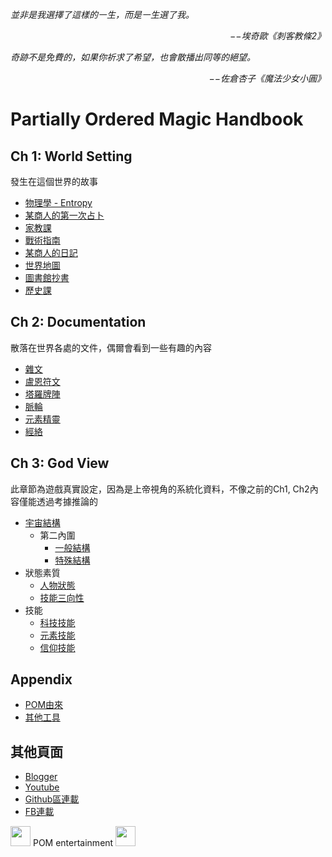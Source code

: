 *並非是我選擇了這樣的㇐生，而是㇐生選了我。*  
<p align="right"><i>−−埃奇歐《刺客教條2》</i></p>

*奇跡不是免費的，如果你祈求了希望，也會散播出同等的絕望。*  
<p align="right"><i>−−佐倉杏子《魔法少女小圓》</i></p>

# Partially Ordered Magic Handbook
## Ch 1: World Setting
發生在這個世界的故事  
  * [物理學 - Entropy](Setting/Ch1/Entropy/)
  * [某商人的第一次占卜](Setting/Ch1/Divination/)  
  * [家教課](Setting/Ch1/Tuition)
  * [戰術指南](Setting/Ch1/Tactics)
  * [某商人的日記](Setting/Ch1/Diary)
  * [世界地圖](Setting/Ch1/WorldMap)
  * [圖書館抄書](Setting/Ch1/Manuscript)
  * [歷史課](Setting/Ch1/History)

## Ch 2: Documentation
散落在世界各處的文件，偶爾會看到一些有趣的內容  
  * [雜文](Setting/Ch2/Docs)
  * [盧恩符文](Setting/Ch2/Runes)
  * [塔羅牌陣](Setting/Ch2/Tarot)
  * [脈輪](Setting/Ch2/Cakra)
  * [元素精靈](Setting/Ch2/Elementals)
  * [經絡](Setting/Ch2/Meridian)

## Ch 3: God View 
此章節為遊戲真實設定，因為是上帝視角的系統化資料，不像之前的Ch1, Ch2內容僅能透過考據推論的  

  * [宇宙結構](Setting/Ch3/Universe)
    * 第二內圍
      * [一般結構](Setting/Ch3/General)
      * [特殊結構](Setting/Ch3/Peculiar)
  * 狀態素質
    * [人物狀態](Setting/Ch3/Attribute)
    * [技能三向性](Setting/Ch3/Triality)
  * 技能
    * [科技技能](Setting/Ch3/Technology)
    * [元素技能](Setting/Ch3/Element)
    * [信仰技能](Setting/Ch3/Faith)

## Appendix
  * [POM由來](Setting/Appendix/POM)
  * [其他工具](Setting/Appendix/Tools)

## 其他頁面
  * [Blogger](https://partiallyorderedmagic.blogspot.com/)
  * [Youtube](https://www.youtube.com/channel/UCWcv0h98DRlLEeMftXsZI1Q/)
  * [Github區連載](https://github.com/PartiallyOrderedMagic/PartiallyOrderedMagic.github.io/tree/master/Novel)
  * [FB連載](https://www.facebook.com/PartiallyOrderedMagic)


<img src="https://github.com/PartiallyOrderedMagic/PartiallyOrderedMagic.github.io/raw/master/Icon/Design/FourElement.png" Height="32" /> POM entertainment <img src="https://github.com/PartiallyOrderedMagic/PartiallyOrderedMagic.github.io/raw/master/Icon/Transparent/POM.png" Height="32" />
